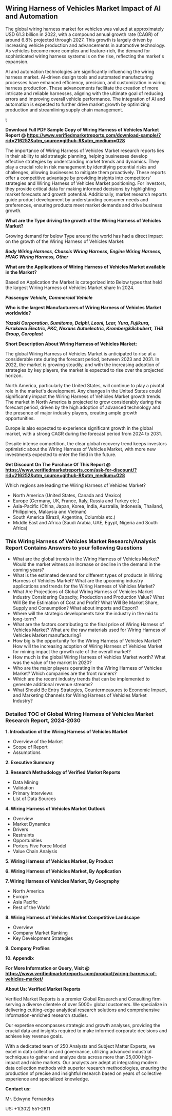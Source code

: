 <h2>Wiring Harness of Vehicles Market Impact of AI and Automation</h2><p>The global wiring harness market for vehicles was valued at approximately USD 61.3 billion in 2022, with a compound annual growth rate (CAGR) of around 6.8% projected through 2027. This growth is largely driven by increasing vehicle production and advancements in automotive technology. As vehicles become more complex and feature-rich, the demand for sophisticated wiring harness systems is on the rise, reflecting the market's expansion.</p><p>AI and automation technologies are significantly influencing the wiring harness market. AI-driven design tools and automated manufacturing processes have enhanced efficiency, precision, and customization in wiring harness production. These advancements facilitate the creation of more intricate and reliable harnesses, aligning with the ultimate goal of reducing errors and improving overall vehicle performance. The integration of AI and automation is expected to further drive market growth by optimizing production and streamlining supply chain management.</p>t</p><p id="" class=""><strong>Download Full PDF Sample Copy of Wiring Harness of Vehicles Market Report @ <a href="https://www.verifiedmarketreports.com/download-sample/?rid=216252&utm_source=github-R&utm_medium=028" target="_blank">https://www.verifiedmarketreports.com/download-sample/?rid=216252&utm_source=github-R&utm_medium=028</a></strong></p><p>The importance of&nbsp;Wiring Harness of Vehicles Market research reports lies in their ability to aid strategic planning, helping businesses develop effective strategies by understanding market trends and dynamics. They play a crucial role in risk management by identifying potential risks and challenges, allowing businesses to mitigate them proactively. These reports offer a competitive advantage by providing insights into competitors' strategies and Wiring Harness of Vehicles Market positioning. For investors, they provide critical data for making informed decisions by highlighting market forecasts and growth potential. Additionally, market research reports guide product development by understanding consumer needs and preferences, ensuring products meet market demands and drive business growth.</p><p><strong>What are the&nbsp;Type driving the growth of the Wiring Harness of Vehicles Market?</strong></p><p id="" class="">Growing demand for below Type around the world has had a direct impact on the growth of the Wiring Harness of Vehicles Market:</p><em><strong>Body Wiring Harness, Chassis Wiring Harness, Engine Wiring Harness, HVAC Wiring Harness, Other</strong></em></p><strong>What are the&nbsp;Applications&nbsp;of Wiring Harness of Vehicles Market available in the Market?</strong></p><p id="" class="">Based on Application the Market is categorized into Below types that held the largest Wiring Harness of Vehicles Market share In 2024.</p><em><strong>Passenger Vehicle, Commercial Vehicle</strong></em></p><strong>Who is the largest Manufacturers of Wiring Harness of Vehicles Market worldwide?</strong></p><p><em><strong>Yazaki Corporation, Sumitomo, Delphi, Leoni, Lear, Yura, Fujikura, Furukawa Electric, PKC, Nexans Autoelectric, Kromberg&Schubert, THB Group, Coroplast</strong></em></p><p id="" class=""><strong>Short Description About Wiring Harness of Vehicles Market:</strong></p><p>The global Wiring Harness of Vehicles Market is anticipated to rise at a considerable rate during the forecast period, between 2023 and 2031. In 2022, the market is growing steadily, and with the increasing adoption of strategies by key players, the market is expected to rise over the projected horizon.</p><p>North America, particularly the United States, will continue to play a pivotal role in the market's development. Any changes in the United States could significantly impact the Wiring Harness of Vehicles Market growth trends. The market in North America is projected to grow considerably during the forecast period, driven by the high adoption of advanced technology and the presence of major industry players, creating ample growth opportunities.</p><p>Europe is also expected to experience significant growth in the global market, with a strong CAGR during the forecast period from 2024 to 2031.</p><p>Despite intense competition, the clear global recovery trend keeps investors optimistic about the Wiring Harness of Vehicles Market, with more new investments expected to enter the field in the future.</p><p id="" class=""><strong>Get Discount On The Purchase Of This Report @ <a href="https://www.verifiedmarketreports.com/ask-for-discount/?rid=216252&utm_source=github-R&utm_medium=028" target="_blank">https://www.verifiedmarketreports.com/ask-for-discount/?rid=216252&utm_source=github-R&utm_medium=028</a></strong></p>Which regions are leading the Wiring Harness of Vehicles Market?</p><ul><li>North America (United States, Canada and Mexico)</li><li>Europe (Germany, UK, France, Italy, Russia and Turkey etc.)</li><li>Asia-Pacific (China, Japan, Korea, India, Australia, Indonesia, Thailand, Philippines, Malaysia and Vietnam)</li><li>South America (Brazil, Argentina, Columbia etc.)</li><li>Middle East and Africa (Saudi Arabia, UAE, Egypt, Nigeria and South Africa)</li></ul><h3 id="" class="">This Wiring Harness of Vehicles Market Research/Analysis Report Contains Answers to your following Questions</h3><ul><li>What are the global trends in the Wiring Harness of Vehicles Market? Would the market witness an increase or decline in the demand in the coming years?</li><li>What is the estimated demand for different types of products in Wiring Harness of Vehicles Market? What are the upcoming industry applications and trends for the Wiring Harness of Vehicles Market?</li><li>What Are Projections of Global Wiring Harness of Vehicles Market Industry Considering Capacity, Production and Production Value? What Will Be the Estimation of Cost and Profit? What Will Be Market Share, Supply and Consumption? What about imports and Export?</li><li>Where will the strategic developments take the industry in the mid to long-term?</li><li>What are the factors contributing to the final price of Wiring Harness of Vehicles Market? What are the raw materials used for Wiring Harness of Vehicles Market manufacturing?</li><li>How big is the opportunity for the Wiring Harness of Vehicles Market? How will the increasing adoption of Wiring Harness of Vehicles Market for mining impact the growth rate of the overall market?</li><li>How much is the global Wiring Harness of Vehicles Market worth? What was the value of the market In 2020?</li><li>Who are the major players operating in the Wiring Harness of Vehicles Market? Which companies are the front runners?</li><li>Which are the recent industry trends that can be implemented to generate additional revenue streams?</li><li>What Should Be Entry Strategies, Countermeasures to Economic Impact, and Marketing Channels for Wiring Harness of Vehicles Market Industry?</li></ul><h3 id="" class="">Detailed TOC of Global Wiring Harness of Vehicles Market Research Report, 2024-2030</h3><p id="" class=""><strong>1. Introduction of the Wiring Harness of Vehicles Market</strong></p><ul><li>Overview of the Market</li><li>Scope of Report</li><li>Assumptions</li></ul><p id="" class=""><strong>2. Executive Summary</strong></p><p id="" class=""><strong>3. Research Methodology of Verified Market Reports</strong></p><ul><li>Data Mining</li><li>Validation</li><li>Primary Interviews</li><li>List of Data Sources</li></ul><p id="" class=""><strong>4. Wiring Harness of Vehicles Market Outlook</strong></p><ul><li>Overview</li><li>Market Dynamics</li><li>Drivers</li><li>Restraints</li><li>Opportunities</li><li>Porters Five Force Model</li><li>Value Chain Analysis</li></ul><p id="" class=""><strong>5. Wiring Harness of Vehicles Market, By Product</strong></p><p id="" class=""><strong>6. Wiring Harness of Vehicles Market, By Application</strong></p><p id="" class=""><strong>7. Wiring Harness of Vehicles Market, By Geography</strong></p><ul><li>North America</li><li>Europe</li><li>Asia Pacific</li><li>Rest of the World</li></ul><p id="" class=""><strong>8. Wiring Harness of Vehicles Market Competitive Landscape</strong></p><ul><li>Overview</li><li>Company Market Ranking</li><li>Key Development Strategies</li></ul><p id="" class=""><strong>9. Company Profiles</strong></p><p id="" class=""><strong>10. Appendix</strong></p><p id="" class=""><strong>For More Information or Query, Visit @ <a href="https://www.verifiedmarketreports.com/product/wiring-harness-of-vehicles-market/" target="_blank">https://www.verifiedmarketreports.com/product/wiring-harness-of-vehicles-market/</a></strong></p><p id="" class=""><strong>About Us: Verified Market Reports</strong></p><p id="" class="">Verified Market Reports is a premier Global Research and Consulting firm serving a diverse clientele of over 5000+ global customers. We specialize in delivering cutting-edge analytical research solutions and comprehensive information-enriched research studies.</p><p id="" class="">Our expertise encompasses strategic and growth analyses, providing the crucial data and insights required to make informed corporate decisions and achieve key revenue goals.</p><p id="" class="">With a dedicated team of 250 Analysts and Subject Matter Experts, we excel in data collection and governance, utilizing advanced industrial techniques to gather and analyze data across more than 25,000 high-impact and niche markets. Our analysts are adept at integrating modern data collection methods with superior research methodologies, ensuring the production of precise and insightful research based on years of collective experience and specialized knowledge.</p><p id="" class=""><strong>Contact us:</strong></p><p id="" class="">Mr. Edwyne Fernandes</p><p id="" class="">US: +1(302) 551-2611</p>